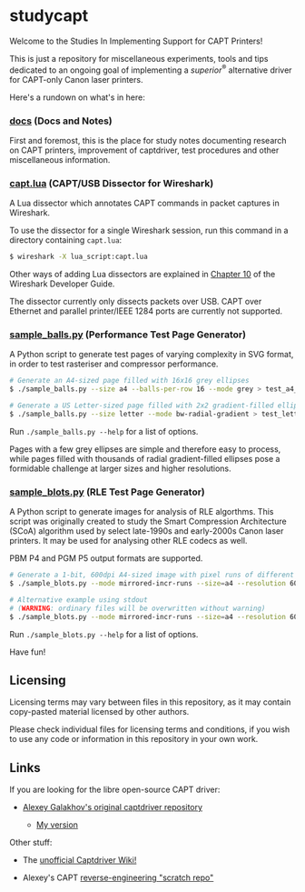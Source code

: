# studycapt
Welcome to the Studies In Implementing Support for CAPT Printers!

This is just a repository for miscellaneous experiments, tools and tips
dedicated to an ongoing goal of implementing a *superior*<sup>®</sup>
alternative driver for CAPT-only Canon laser printers.

Here's a rundown on what's in here:

### [docs](docs) (Docs and Notes)
First and foremost, this is the place for study notes documenting research
on CAPT printers, improvement of captdriver, test procedures and other
miscellaneous information.

### [capt.lua](capt.lua) (CAPT/USB Dissector for Wireshark)
A Lua dissector which annotates CAPT commands in packet captures in Wireshark.

To use the dissector for a single Wireshark session, run this command in a
directory containing ``capt.lua``:

```bash
$ wireshark -X lua_script:capt.lua
```

Other ways of adding Lua dissectors are explained in [Chapter 10](https://wireshark.org/docs/wsdg_html_chunked/wsluarm.html) of the Wireshark Developer Guide.

The dissector currently only dissects packets over USB. CAPT over Ethernet and
parallel printer/IEEE 1284 ports are currently not supported.

### [sample\_balls.py](sample_balls.py) (Performance Test Page Generator)
A Python script to generate test pages of varying complexity in SVG format, in
order to test rasteriser and compressor performance.

```bash
# Generate an A4-sized page filled with 16x16 grey ellipses
$ ./sample_balls.py --size a4 --balls-per-row 16 --mode grey > test_a4_grey.svg

# Generate a US Letter-sized page filled with 2x2 gradient-filled ellipses
$ ./sample_balls.py --size letter --mode bw-radial-gradient > test_letter_grads.svg
```

Run `./sample_balls.py --help` for a list of options.

Pages with a few grey ellipses are simple and therefore easy to process, while
pages filled with thousands of radial gradient-filled ellipses pose a formidable
challenge at larger sizes and higher resolutions.

### [sample\_blots.py](sample_blots.py) (RLE Test Page Generator)
A Python script to generate images for analysis of RLE algorthms. This script was
originally created to study the Smart Compression Architecture (SCoA) algorithm
used by select late-1990s and early-2000s Canon laser printers. It may be used
for analysing other RLE codecs as well.

PBM P4 and PGM P5 output formats are supported.

```bash
# Generate a 1-bit, 600dpi A4-sized image with pixel runs of different length
$ ./sample_blots.py --mode mirrored-incr-runs --size=a4 --resolution 600 --format p4 --out_file test.pbm

# Alternative example using stdout
# (WARNING: ordinary files will be overwritten without warning)
$ ./sample_blots.py --mode mirrored-incr-runs --size=a4 --resolution 600 --format p4 > test.pbm
```

Run `./sample_blots.py --help` for a list of options.


Have fun!

## Licensing
Licensing terms may vary between files in this repository, as it may contain
copy-pasted material licensed by other authors.

Please check individual files for licensing terms and conditions, if you wish to
use any code or information in this repository in your own work.

## Links
If you are looking for the libre open-source CAPT driver:

* [Alexey Galakhov's original captdriver repository](https://github.com/agalakhov/captdriver)

  * [My version](https://github.com/mounaiban/captdriver)

Other stuff:

* The [unofficial Captdriver Wiki!](https://github.com/mounaiban/captdriver/wiki)

* Alexey's CAPT [reverse-engineering "scratch repo"](https://github.com/agalakhov/anticapt)

